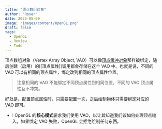 ```yaml
---
title: "顶点数组对象"
author: "Roser"
date: 2025-05-09
image: "images/content/OpenGL.png"
draft: false
tags:
  - OpenGL
  - Review
  - Todo
---
```

顶点数组对象（Vertex Array Object, VAO）可以像[顶点缓冲对象](../顶点缓冲对象)那样被绑定，随后创建（启用）的[[顶点属性]]调用都会存储在这个 VAO 中。也就是说，不同的 VAO 可以有相同的顶点属性，绑定改到相同的顶点属性位置。

> 注意相同的 VAO 不能绑定不同顶点属性到相同位置，不同的 VAO 顶点属性互不冲突。

好处是，配置顶点属性时，只需要配置一次，之后绘制物体只需要绑定对应的 VAO 即可。

- ! OpenGL 的**核心模式**要求我们使用 VAO，以让其知道我们该如何处理顶点输入。如果绑定 VAO 失败，OpenGL 会拒绝绘制任何东西。